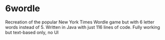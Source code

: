 # 6wordle
Recreation of the popular New York Times Wordle game but with 6 letter words instead of 5. Written in Java with just 116 lines of code.
Fully working but text-based only, no UI
